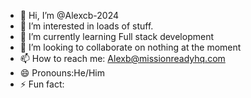 - 👋 Hi, I’m @Alexcb-2024
- 👀 I’m interested in loads of stuff.
- 🌱 I’m currently learning Full stack development
- 💞️ I’m looking to collaborate on nothing at the moment
- 📫 How to reach me: Alexb@missionreadyhq.com
- 😄 Pronouns:He/Him
- ⚡ Fun fact: 

<!---
Alexcb-2024/Alexcb-2024 is a ✨ special ✨ repository because its `README.md` (this file) appears on your GitHub profile.
You can click the Preview link to take a look at your changes.
--->
